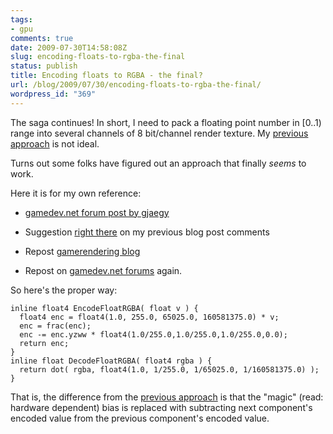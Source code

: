 ```yaml
---
tags:
- gpu
comments: true
date: 2009-07-30T14:58:08Z
slug: encoding-floats-to-rgba-the-final
status: publish
title: Encoding floats to RGBA - the final?
url: /blog/2009/07/30/encoding-floats-to-rgba-the-final/
wordpress_id: "369"
---
```


The saga continues! In short, I need to pack a floating point number in [0..1) range into several channels of 8 bit/channel render texture. My [previous approach](/blog/2008/06/20/encoding-floats-to-rgba-again/) is not ideal.

Turns out some folks have figured out an approach that finally _seems_ to work.

Here it is for my own reference:



  * [gamedev.net forum post by gjaegy](http://www.gamedev.net/community/forums/topic.asp?topic_id=442138&whichpage=1&#2936108)


  * Suggestion [right there](/blog/2008/06/20/encoding-floats-to-rgba-again/#comment-16380) on my previous blog post comments


  * Repost [gamerendering blog](http://www.gamerendering.com/2008/09/25/packing-a-float-value-in-rgba/)


  * Repost on [gamedev.net forums](http://www.gamedev.net/community/forums/topic.asp?topic_id=463075&whichpage=1&#3054958) again.



So here's the proper way:


```
inline float4 EncodeFloatRGBA( float v ) {
  float4 enc = float4(1.0, 255.0, 65025.0, 160581375.0) * v;
  enc = frac(enc);
  enc -= enc.yzww * float4(1.0/255.0,1.0/255.0,1.0/255.0,0.0);
  return enc;
}
inline float DecodeFloatRGBA( float4 rgba ) {
  return dot( rgba, float4(1.0, 1/255.0, 1/65025.0, 1/160581375.0) );
}
```


That is, the difference from the [previous approach](/blog/2008/06/20/encoding-floats-to-rgba-again/) is that the "magic" (read: hardware dependent) bias is replaced with subtracting next component's encoded value from the previous component's encoded value.
